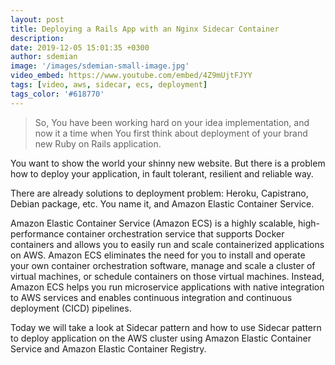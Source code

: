 ```yaml
---
layout: post
title: Deploying a Rails App with an Nginx Sidecar Container
description:
date: 2019-12-05 15:01:35 +0300
author: sdemian
image: '/images/sdemian-small-image.jpg'
video_embed: https://www.youtube.com/embed/4Z9mUjtFJYY
tags: [video, aws, sidecar, ecs, deployment]
tags_color: '#618770'
---
```


> So, You have been working hard on your idea implementation, and now it a time when You first think about deployment of your brand new Ruby on Rails application.

You want to show the world your shinny new website. But there is a problem how to deploy your application, in fault tolerant, resilient and reliable way.

There are already solutions to deployment problem: Heroku, Capistrano, Debian package, etc. You name it,  and Amazon Elastic Container Service.

Amazon Elastic Container Service (Amazon ECS) is a highly scalable, high-performance container orchestration service that supports Docker containers and allows you to easily run and scale containerized applications on AWS. Amazon ECS eliminates the need for you to install and operate your own container orchestration software, manage and scale a cluster of virtual machines, or schedule containers on those virtual machines. Instead, Amazon ECS helps you run microservice applications with native integration to AWS services and enables continuous integration and continuous deployment (CICD) pipelines.

Today we will take a look at Sidecar pattern and how to use Sidecar pattern to deploy application on the AWS cluster using Amazon Elastic Container Service and Amazon Elastic Container Registry.

